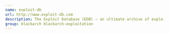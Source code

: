 ```yaml
---
name: exploit-db
url: http://www.exploit-db.com
description: The Exploit Database (EDB) – an ultimate archive of exploits and vulnerable software - A collection of hacks URL : http://www.
group: blackarch blackarch-exploitation
---
```

